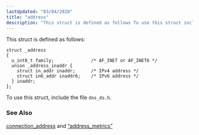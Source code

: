 ```yaml
---
lastUpdated: "03/04/2020"
title: "address"
description: "This struct is defined as follows To use this struct include the file dns ds h connection address and Section 68 4 address metrics..."
---
```


This struct is defined as follows:

```
struct _address
{
  u_int8_t family;              /* AF_INET or AF_INET6 */
  union _address_inaddr {
    struct in_addr inaddr;      /* IPv4 address */
    struct in6_addr inaddr6;    /* IPv6 address */
  } inaddr;
};
```

To use this struct, include the file `dns_ds.h`.

### <a name="idp46120336"></a> See Also

[connection_address](/momentum/3/3-api/apis-connection-address) and [“address_metrics”](/momentum/3/3-api/structs-address-metrics)